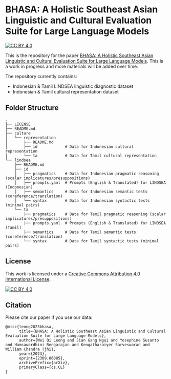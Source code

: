 # BHASA: A Holistic Southeast Asian Linguistic and Cultural Evaluation Suite for Large Language Models

[![CC BY 4.0][cc-by-shield]][cc-by]

This is the repository for the paper [BHASA: A Holistic Southeast Asian Linguistic and Cultural Evaluation Suite for Large Language Models](https://arxiv.org/abs/2309.06085). This is a work in progress and more materials will be added over time.

The repository currently contains:
- Indonesian & Tamil LINDSEA linguistic diagnostic dataset
- Indonesian & Tamil cultural representation dataset

## Folder Structure

```
.
├── LICENSE
├── README.md
├── culture
│   └── representation
│       ├── README.md
│       ├── id            # Data for Indonesian cultural representation
│       └── ta            # Data for Tamil cultural representation
└── lindsea
    ├── README.md
    ├── id
    │   ├── pragmatics    # Data for Indonesian pragmatic reasoning (scalar implicatures/presuppositions)
    │   ├── prompts.yaml  # Prompts (English & Translated) for LINDSEA (Indonesian)
    │   ├── semantics     # Data for Indonesian semantic tests (coreference/translation)
    │   └── syntax        # Data for Indonesian syntactic tests (minimal pairs)
    └── ta
        ├── pragmatics    # Data for Tamil pragmatic reasoning (scalar implicatures/presuppositions)
        ├── prompts.yaml  # Prompts (English & Translated) for LINDSEA (Tamil)
        ├── semantics     # Data for Tamil semantic tests (coreference/translation)
        └── syntax        # Data for Tamil syntactic tests (minimal pairs)
```


## License
This work is licensed under a
[Creative Commons Attribution 4.0 International License][cc-by].

[![CC BY 4.0][cc-by-image]][cc-by]

[cc-by]: http://creativecommons.org/licenses/by/4.0/
[cc-by-image]: https://i.creativecommons.org/l/by/4.0/88x31.png
[cc-by-shield]: https://img.shields.io/badge/License-CC%20BY%204.0-lightgrey.svg

## Citation

Please cite our paper if you use our data:

```
@misc{leong2023bhasa,
      title={BHASA: A Holistic Southeast Asian Linguistic and Cultural Evaluation Suite for Large Language Models},
      author={Wei Qi Leong and Jian Gang Ngui and Yosephine Susanto and Hamsawardhini Rengarajan and Kengatharaiyer Sarveswaran and William Chandra Tjhi},
      year={2023},
      eprint={2309.06085},
      archivePrefix={arXiv},
      primaryClass={cs.CL}
}
```
